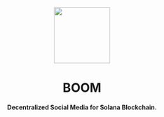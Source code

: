 <div align="center">
  <img src="design/logo-4.svg" width="128" height="128" alt="">

BOOM
===

**Decentralized Social Media for Solana Blockchain.**
</div>
